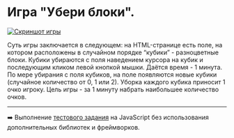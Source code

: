 # Игра "Убери блоки".

[![Скриншот игры](https://github.com/d00dde/skill-box/tree/master/img/screenshot.png 'Сыграть')](https://d00dde.github.io/skill-box)

Суть игры заключается в следующем: на HTML-странице есть поле, на котором расположены в случайном порядке “кубики” - разноцветные блоки. Кубики убираются с поля наведением курсора на кубик и последующим кликом левой кнопкой мышки. Даётся время - 1 минута. По мере убирания с поля кубиков, на поле появляются новые кубики (случайное количество от 0, 1 или 2). Уборка каждого кубика приносит 1 очко игроку. Цель игры - за 1 минуту набрать наибольшее количество очков.

---

➡️ Выполнение [тестового задания](https://docs.google.com/document/d/146E1Rna-cfooGKfPCfWwnQ4ZK_Y4UKG4LFcwixMEfSI/edit) на JavaScript без использования дополнительных библиотек и фреймворков.
